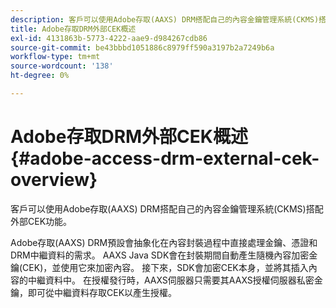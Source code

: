```yaml
---
description: 客戶可以使用Adobe存取(AAXS) DRM搭配自己的內容金鑰管理系統(CKMS)搭配外部CEK功能。
title: Adobe存取DRM外部CEK概述
exl-id: 4131863b-5773-4222-aae9-d984267cdb86
source-git-commit: be43bbbd1051886c8979ff590a3197b2a7249b6a
workflow-type: tm+mt
source-wordcount: '138'
ht-degree: 0%

---
```


# Adobe存取DRM外部CEK概述 {#adobe-access-drm-external-cek-overview}

客戶可以使用Adobe存取(AAXS) DRM搭配自己的內容金鑰管理系統(CKMS)搭配外部CEK功能。

Adobe存取(AAXS) DRM預設會抽象化在內容封裝過程中直接處理金鑰、憑證和DRM中繼資料的需求。 AAXS Java SDK會在封裝期間自動產生隨機內容加密金鑰(CEK)，並使用它來加密內容。 接下來，SDK會加密CEK本身，並將其插入內容的中繼資料中。 在授權發行時，AAXS伺服器只需要其AAXS授權伺服器私密金鑰，即可從中繼資料存取CEK以產生授權。

